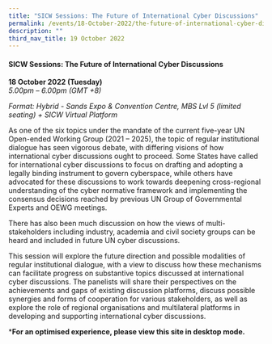 ```yaml
---
title: "SICW Sessions: The Future of International Cyber Discussions"
permalink: /events/18-October-2022/the-future-of-international-cyber-discussions/
description: ""
third_nav_title: 19 October 2022
---
```


#### **SICW Sessions: The Future of International Cyber Discussions**


**18 October 2022 (Tuesday)**  
*5.00pm – 6.00pm (GMT +8)*

*Format: Hybrid - Sands Expo & Convention Centre, MBS Lvl 5 (limited seating) + SICW Virtual Platform*

As one of the six topics under the mandate of the current five-year UN Open-ended Working Group (2021 – 2025), the topic of regular institutional dialogue has seen vigorous debate, with differing visions of how international cyber discussions ought to proceed. Some States have called for international cyber discussions to focus on drafting and adopting a legally binding instrument to govern cyberspace, while others have advocated for these discussions to work towards deepening cross-regional understanding of the cyber normative framework and implementing the consensus decisions reached by previous UN Group of Governmental Experts and OEWG meetings.   
  
There has also been much discussion on how the views of multi-stakeholders including industry, academia and civil society groups can be heard and included in future UN cyber discussions. 
  
This session will explore the future direction and possible modalities of regular institutional dialogue, with a view to discuss how these mechanisms can facilitate progress on substantive topics discussed at international cyber discussions. The panelists will share their perspectives on the achievements and gaps of existing discussion platforms, discuss possible synergies and forms of cooperation for various stakeholders, as well as explore the role of regional organisations and multilateral platforms in developing and supporting international cyber discussions. 

***For an optimised experience, please view this site in desktop mode.**